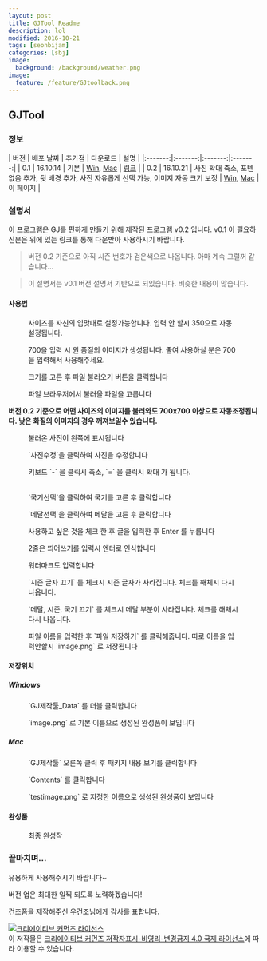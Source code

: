 ```yaml
---
layout: post
title: GJTool Readme
description: lol
modified: 2016-10-21
tags: [seonbijam]
categories: [sbj]
image:
  background: /background/weather.png
image:
  feature: /feature/GJtoolback.png
---
```



## GJTool

### 정보

| 버전 | 배포 날짜 | 추가점 | 다운로드 | 설명 |
|:-------:|:-------:|:-------:|:-------:|
| 0.1   | 16.10.14   | 기본   | [Win](https://drive.google.com/open?id=0B6pD7VjawyFuYk5samxzSUw3YXc), [Mac](https://drive.google.com/open?id=0B6pD7VjawyFuYVBnaTdmWFZ5Qzg)   | [링크](https://goodseonbi.github.io/duckfactory/sbj/GJTool-Readme_v0.1) |
| 0.2 | 16.10.21 | 사진 확대 축소, 포텐 없음 추가, 뒷 배경 추가, 사진 자유롭게 선택 가능, 이미지 자동 크기 보정 | [Win](https://drive.google.com/open?id=0B6pD7VjawyFuczZBa2k1VHNOZjQ), [Mac](https://drive.google.com/open?id=0B6pD7VjawyFuUGpSZDB3Y2VhQUk) | 이 페이지 |



### 설명서

이 프로그램은 GJ를 편하게 만들기 위해 제작된 프로그램 v0.2 입니다.
v0.1 이 필요하신분은 위에 있는 링크를 통해 다운받아 사용하시기 바랍니다.


>버전 0.2 기준으로 아직 시즌 번호가 검은색으로 나옵니다. 아마 계속 그럴꺼 같습니다...

>이 설명서는 v0.1 버전 설명서 기반으로 되있습니다. 비슷한 내용이 많습니다.

<!-- more -->

#### 사용법


<figure class="half center">
	<a href="https://raw.githubusercontent.com/goodseonbi/duckfactory/gh-pages/images/categories/sbj/gjtool/0.2sizecho.png"><img src="https://raw.githubusercontent.com/goodseonbi/duckfactory/gh-pages/images/categories/sbj/gjtool/0.2sizecho.png" alt=""></a>
	<figcaption>사이즈를 자신의 입맛대로 설정가능합니다. 입력 안 할시 350으로 자동 설정됩니다.</figcaption>
</figure>

<figure class="half center">
	<a href="https://raw.githubusercontent.com/goodseonbi/duckfactory/gh-pages/images/categories/sbj/gjtool/0.2sizecho2.png"><img src="https://raw.githubusercontent.com/goodseonbi/duckfactory/gh-pages/images/categories/sbj/gjtool/0.2sizecho2.png" alt=""></a>
	<figcaption>700을 입력 시 원 품질의 이미지가 생성됩니다. 줄여 사용하실 분은 700을 입력해서 사용해주세요.</figcaption>
</figure>

<figure class="half center">
	<a href="https://raw.githubusercontent.com/goodseonbi/duckfactory/gh-pages/images/categories/sbj/gjtool/main.png"><img src="https://raw.githubusercontent.com/goodseonbi/duckfactory/gh-pages/images/categories/sbj/gjtool/main.png" alt=""></a>
	<figcaption>크기를 고른 후 파일 불러오기 버튼을 클릭합니다</figcaption>
</figure>

<figure class="half center">
	<a href="https://raw.githubusercontent.com/goodseonbi/duckfactory/gh-pages/images/categories/sbj/gjtool/fileload.png"><img src="https://raw.githubusercontent.com/goodseonbi/duckfactory/gh-pages/images/categories/sbj/gjtool/fileload.png" alt=""></a>
	<figcaption>파일 브라우저에서 불러올 파일을 고릅니다</figcaption>
</figure>

**버전 0.2 기준으로 어떤 사이즈의 이미지를 불러와도 700x700 이상으로 자동조정됩니다. 낮은 화질의 이미지의 경우 깨져보일수 있습니다.**

<figure class="half center">
	<a href="https://raw.githubusercontent.com/goodseonbi/duckfactory/gh-pages/images/categories/sbj/gjtool/fileloadSet.png"><img src="https://raw.githubusercontent.com/goodseonbi/duckfactory/gh-pages/images/categories/sbj/gjtool/fileloadSet.png" alt=""></a>
	<figcaption>불러온 사진이 왼쪽에 표시됩니다</figcaption>
</figure>

<figure class="half center">
	<a href="https://raw.githubusercontent.com/goodseonbi/duckfactory/gh-pages/images/categories/sbj/gjtool/sprSet.png"><img src="https://raw.githubusercontent.com/goodseonbi/duckfactory/gh-pages/images/categories/sbj/gjtool/sprSet.png" alt=""></a>
	<figcaption>`사진수정`을 클릭하여 사진을 수정합니다</figcaption>
</figure>

<figure class="half center">
	<a href="https://raw.githubusercontent.com/goodseonbi/duckfactory/gh-pages/images/categories/sbj/gjtool/0.2resize.png"><img src="https://raw.githubusercontent.com/goodseonbi/duckfactory/gh-pages/images/categories/sbj/gjtool/0.2resize.png" alt=""></a>
	<figcaption>키보드 `-` 을 클릭시 축소, `=` 을 클릭시 확대 가 됩니다. </figcaption>
</figure>

<figure class="half center">
	<a href="https://raw.githubusercontent.com/goodseonbi/duckfactory/gh-pages/images/categories/sbj/gjtool/ki1.png"><img src="https://raw.githubusercontent.com/goodseonbi/duckfactory/gh-pages/images/categories/sbj/gjtool/ki1.png" alt=""></a>
	<a href="https://raw.githubusercontent.com/goodseonbi/duckfactory/gh-pages/images/categories/sbj/gjtool/ki2.png"><img src="https://raw.githubusercontent.com/goodseonbi/duckfactory/gh-pages/images/categories/sbj/gjtool/ki2.png" alt=""></a>
	<figcaption>`국기선택`을 클릭하여 국기를 고른 후 클릭합니다</figcaption>
</figure>

<figure class="half center">
	<a href="https://raw.githubusercontent.com/goodseonbi/duckfactory/gh-pages/images/categories/sbj/gjtool/medal.png"><img src="https://raw.githubusercontent.com/goodseonbi/duckfactory/gh-pages/images/categories/sbj/gjtool/medal.png" alt=""></a>
	<figcaption>`메달선택`을 클릭하여 메달을 고른 후 클릭합니다</figcaption>
</figure>

<figure class="half center">
	<a href="https://raw.githubusercontent.com/goodseonbi/duckfactory/gh-pages/images/categories/sbj/gjtool/name.png"><img src="https://raw.githubusercontent.com/goodseonbi/duckfactory/gh-pages/images/categories/sbj/gjtool/name.png" alt=""></a>
	<figcaption>사용하고 싶은 것을 체크 한 후 글을 입력한 후 Enter 를 누릅니다</figcaption>
</figure>

<figure class="half center">
	<a href="https://raw.githubusercontent.com/goodseonbi/duckfactory/gh-pages/images/categories/sbj/gjtool/name2.png"><img src="https://raw.githubusercontent.com/goodseonbi/duckfactory/gh-pages/images/categories/sbj/gjtool/name2.png" alt=""></a>
	<figcaption>2줄은 띄어쓰기를 입력시 엔터로 인식합니다</figcaption>
</figure>

<figure class="half center">
	<a href="https://raw.githubusercontent.com/goodseonbi/duckfactory/gh-pages/images/categories/sbj/gjtool/water.png"><img src="https://raw.githubusercontent.com/goodseonbi/duckfactory/gh-pages/images/categories/sbj/gjtool/water.png" alt=""></a>
	<figcaption>워터마크도 입력합니다</figcaption>
</figure>

<figure class="half center">
	<a href="https://raw.githubusercontent.com/goodseonbi/duckfactory/gh-pages/images/categories/sbj/gjtool/0.2delseason.png"><img src="https://raw.githubusercontent.com/goodseonbi/duckfactory/gh-pages/images/categories/sbj/gjtool/0.2delseason.png" alt=""></a>
	<figcaption>`시즌 글자 끄기` 를 체크시 시즌 글자가 사라집니다. 체크를 해체시 다시 나옵니다.</figcaption>
</figure>

<figure class="half center">
	<a href="https://raw.githubusercontent.com/goodseonbi/duckfactory/gh-pages/images/categories/sbj/gjtool/0.2delmedal.png"><img src="https://raw.githubusercontent.com/goodseonbi/duckfactory/gh-pages/images/categories/sbj/gjtool/0.2delmedal.png" alt=""></a>
	<figcaption>`메달, 시즌, 국기 끄기` 를 체크시 메달 부분이 사라집니다. 체크를 해체시 다시 나옵니다.</figcaption>
</figure>

<figure class="half center">
	<a href="https://raw.githubusercontent.com/goodseonbi/duckfactory/gh-pages/images/categories/sbj/gjtool/save.png"><img src="https://raw.githubusercontent.com/goodseonbi/duckfactory/gh-pages/images/categories/sbj/gjtool/save.png" alt=""></a>
	<figcaption>파일 이름을 입력한 후 `파일 저장하기` 를 클릭해줍니다. 따로 이름을 입력안할시 `image.png` 로 저장됩니다</figcaption>
</figure>

#### 저장위치

##### Windows

<figure class="half center">
	<a href="https://raw.githubusercontent.com/goodseonbi/duckfactory/gh-pages/images/categories/sbj/gjtool/win1.png"><img src="https://raw.githubusercontent.com/goodseonbi/duckfactory/gh-pages/images/categories/sbj/gjtool/win1.png" alt=""></a>
	<figcaption>`GJ제작툴_Data` 를 더블 클릭합니다</figcaption>
</figure>

<figure class="half center">
	<a href="https://raw.githubusercontent.com/goodseonbi/duckfactory/gh-pages/images/categories/sbj/gjtool/win2.png"><img src="https://raw.githubusercontent.com/goodseonbi/duckfactory/gh-pages/images/categories/sbj/gjtool/win2.png" alt=""></a>
	<figcaption>`image.png` 로 기본 이름으로 생성된 완성품이 보입니다</figcaption>
</figure>

##### Mac

<figure class="half center">
	<a href="https://raw.githubusercontent.com/goodseonbi/duckfactory/gh-pages/images/categories/sbj/gjtool/mac1.png"><img src="https://raw.githubusercontent.com/goodseonbi/duckfactory/gh-pages/images/categories/sbj/gjtool/mac1.png" alt=""></a>
	<figcaption>`GJ제작툴` 오른쪽 클릭 후 패키지 내용 보기를 클릭합니다</figcaption>
</figure>

<figure class="half center">
	<a href="https://raw.githubusercontent.com/goodseonbi/duckfactory/gh-pages/images/categories/sbj/gjtool/mac2.png"><img src="https://raw.githubusercontent.com/goodseonbi/duckfactory/gh-pages/images/categories/sbj/gjtool/mac2.png" alt=""></a>
	<figcaption>`Contents` 를 클릭합니다</figcaption>
</figure>

<figure class="half center">
	<a href="https://raw.githubusercontent.com/goodseonbi/duckfactory/gh-pages/images/categories/sbj/gjtool/mac3.png"><img src="https://raw.githubusercontent.com/goodseonbi/duckfactory/gh-pages/images/categories/sbj/gjtool/mac3.png" alt=""></a>
	<figcaption>`testimage.png` 로 지정한 이름으로 생성된 완성품이 보입니다</figcaption>
</figure>

#### 완성품

<figure class="half center">
	<a href="https://raw.githubusercontent.com/goodseonbi/duckfactory/gh-pages/images/categories/sbj/gjtool/end.png"><img src="https://raw.githubusercontent.com/goodseonbi/duckfactory/gh-pages/images/categories/sbj/gjtool/end.png" alt=""></a>
	<figcaption>최종 완성작</figcaption>
</figure>


### 끝마치며...

유용하게 사용해주시기 바랍니다~

버전 업은 최대한 일찍 되도록 노력하겠습니다!

건조폼을 제작해주신 우건조님에게 감사를 표합니다.


<a rel="license" href="http://creativecommons.org/licenses/by-nc-nd/4.0/"><img alt="크리에이티브 커먼즈 라이선스" style="border-width:0" src="https://i.creativecommons.org/l/by-nc-nd/4.0/88x31.png" /></a><br />이 저작물은 <a rel="license" href="http://creativecommons.org/licenses/by-nc-nd/4.0/">크리에이티브 커먼즈 저작자표시-비영리-변경금지 4.0 국제 라이선스</a>에 따라 이용할 수 있습니다.